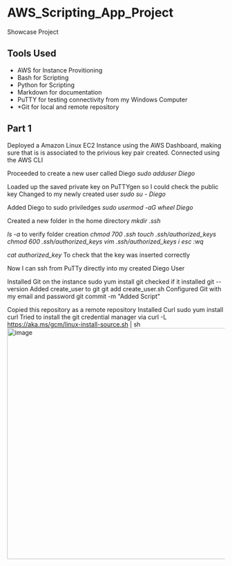 # AWS_Scripting_App_Project
Showcase Project

## Tools Used
* AWS for Instance Provitioning
* Bash for Scripting
* Python for Scripting
* Markdown for documentation
* PuTTY for testing connectivity from my Windows Computer
* *Git for local and remote repository

## Part 1
Deployed a Amazon Linux EC2 Instance using the AWS Dashboard, making sure that is is associated to the privious key pair created. Connected using the AWS CLI

Proceeded to create a new user called Diego
*sudo adduser Diego*

Loaded up the saved private key on PuTTYgen so I could check the public key
Changed to my newly created user
*sudo su - Diego*

Added Diego to sudo priviledges
*sudo usermod -aG wheel Diego*

Created a new folder in the home directory *mkdir .ssh*

*ls -a* to verify folder creation
*chmod 700 .ssh* 
*touch .ssh/authorized_keys*
*chmod 600 .ssh/authorized_keys*
*vim .ssh/authorized_keys*
*i*
*esc*
*:wq*

*cat authorized_key* To check that the key was inserted correctly

Now I can ssh from PuTTy directly into my created Diego User

Installed Git on the instance
sudo yum install git
checked if it installed git --version
Added create_user to git 
git add create_user.sh
Configured Git with my email and password
git commit -m "Added Script"

Copied this repository as a remote repository
Installed Curl 
sudo yum install curl
Tried to install the git credential manager via
curl -L https://aka.ms/gcm/linux-install-source.sh | sh
<img width="536" alt="image" src="https://github.com/diexban/AWS_Scripting_App_Project/assets/166546790/cf546bbd-c7d8-4b05-97a9-cbef6b9c310c">





